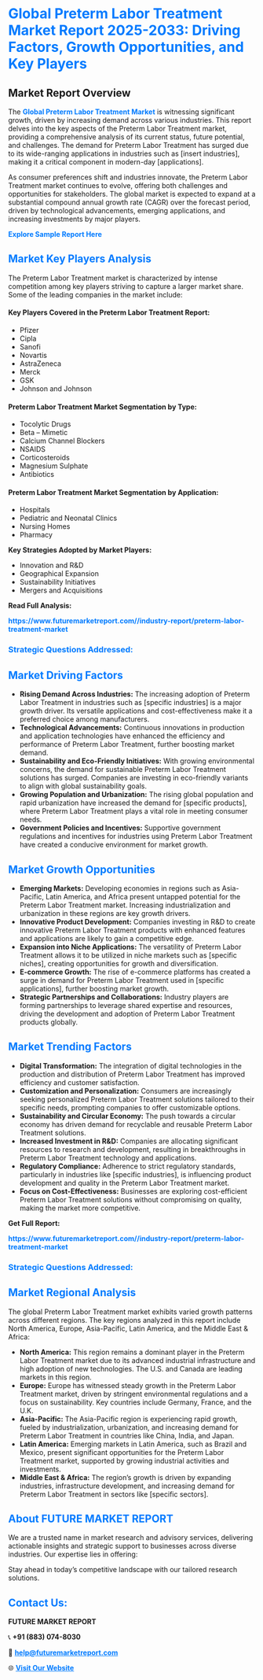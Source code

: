 <h1 style="color: #007BFF;">Global Preterm Labor Treatment Market Report 2025-2033: Driving Factors, Growth Opportunities, and Key Players</h1>

<section id="overview">
<h2>Market Report Overview</h2>
<p>The <a href="https://www.futuremarketreport.com//industry-report/preterm-labor-treatment-market" style="color: #007BFF; text-decoration: none;"><strong>Global Preterm Labor Treatment Market</strong></a> is witnessing significant growth, driven by increasing demand across various industries. This report delves into the key aspects of the Preterm Labor Treatment market, providing a comprehensive analysis of its current status, future potential, and challenges. The demand for Preterm Labor Treatment has surged due to its wide-ranging applications in industries such as [insert industries], making it a critical component in modern-day [applications].</p>
<p>As consumer preferences shift and industries innovate, the Preterm Labor Treatment market continues to evolve, offering both challenges and opportunities for stakeholders. The global market is expected to expand at a substantial compound annual growth rate (CAGR) over the forecast period, driven by technological advancements, emerging applications, and increasing investments by major players.</p>
</section>

<section id="overview">
<p><a href="https://www.futuremarketreport.com//request-sample/reportId=82710" style="color: #007BFF; text-decoration: none;"><strong>Explore Sample Report Here</strong></a></p>
</section>

<section id="key-players">
<h2 style="color: #007BFF;">Market Key Players Analysis</h2>
<p>The Preterm Labor Treatment market is characterized by intense competition among key players striving to capture a larger market share. Some of the leading companies in the market include:</p>
<h4>Key Players Covered in the Preterm Labor Treatment Report:</h4>
<ul><li>Pfizer</li><li>Cipla</li><li>Sanofi</li><li>Novartis</li><li>AstraZeneca</li><li>Merck</li><li>GSK</li><li>Johnson and Johnson</li></ul>
<h4>Preterm Labor Treatment Market Segmentation by Type:</h4>
<ul><li>Tocolytic Drugs</li><li>Beta – Mimetic</li><li>Calcium Channel Blockers</li><li>NSAIDS</li><li>Corticosteroids</li><li>Magnesium Sulphate</li><li>Antibiotics</li></ul>

<h4>Preterm Labor Treatment Market Segmentation by Application:</h4>
<ul><li>Hospitals</li><li>Pediatric and Neonatal Clinics</li><li>Nursing Homes</li><li>Pharmacy</li></ul>
<p><strong>Key Strategies Adopted by Market Players:</strong></p>
<ul>
<li>Innovation and R&D</li>
<li>Geographical Expansion</li>
<li>Sustainability Initiatives</li>
<li>Mergers and Acquisitions</li>
</ul>
</section>

<section>
<p><strong>Read Full Analysis: </strong></p><a href="https://www.futuremarketreport.com//industry-report/preterm-labor-treatment-market" style="color: #007BFF; text-decoration: none;"><strong>https://www.futuremarketreport.com//industry-report/preterm-labor-treatment-market</strong></a>
<h3 style="color: #007BFF;">Strategic Questions Addressed:</h3>
</section>

<section id="driving-factors">
<h2 style="color: #007BFF;">Market Driving Factors</h2>
<ul>
<li><strong>Rising Demand Across Industries:</strong> The increasing adoption of Preterm Labor Treatment in industries such as [specific industries] is a major growth driver. Its versatile applications and cost-effectiveness make it a preferred choice among manufacturers.</li>
<li><strong>Technological Advancements:</strong> Continuous innovations in production and application technologies have enhanced the efficiency and performance of Preterm Labor Treatment, further boosting market demand.</li>
<li><strong>Sustainability and Eco-Friendly Initiatives:</strong> With growing environmental concerns, the demand for sustainable Preterm Labor Treatment solutions has surged. Companies are investing in eco-friendly variants to align with global sustainability goals.</li>
<li><strong>Growing Population and Urbanization:</strong> The rising global population and rapid urbanization have increased the demand for [specific products], where Preterm Labor Treatment plays a vital role in meeting consumer needs.</li>
<li><strong>Government Policies and Incentives:</strong> Supportive government regulations and incentives for industries using Preterm Labor Treatment have created a conducive environment for market growth.</li>
</ul>
</section>

<section id="growth-opportunities">
<h2 style="color: #007BFF;">Market Growth Opportunities</h2>
<ul>
<li><strong>Emerging Markets:</strong> Developing economies in regions such as Asia-Pacific, Latin America, and Africa present untapped potential for the Preterm Labor Treatment market. Increasing industrialization and urbanization in these regions are key growth drivers.</li>
<li><strong>Innovative Product Development:</strong> Companies investing in R&D to create innovative Preterm Labor Treatment products with enhanced features and applications are likely to gain a competitive edge.</li>
<li><strong>Expansion into Niche Applications:</strong> The versatility of Preterm Labor Treatment allows it to be utilized in niche markets such as [specific niches], creating opportunities for growth and diversification.</li>
<li><strong>E-commerce Growth:</strong> The rise of e-commerce platforms has created a surge in demand for Preterm Labor Treatment used in [specific applications], further boosting market growth.</li>
<li><strong>Strategic Partnerships and Collaborations:</strong> Industry players are forming partnerships to leverage shared expertise and resources, driving the development and adoption of Preterm Labor Treatment products globally.</li>
</ul>
</section>

<section id="trending-factors">
<h2 style="color: #007BFF;">Market Trending Factors</h2>
<ul>
<li><strong>Digital Transformation:</strong> The integration of digital technologies in the production and distribution of Preterm Labor Treatment has improved efficiency and customer satisfaction.</li>
<li><strong>Customization and Personalization:</strong> Consumers are increasingly seeking personalized Preterm Labor Treatment solutions tailored to their specific needs, prompting companies to offer customizable options.</li>
<li><strong>Sustainability and Circular Economy:</strong> The push towards a circular economy has driven demand for recyclable and reusable Preterm Labor Treatment solutions.</li>
<li><strong>Increased Investment in R&D:</strong> Companies are allocating significant resources to research and development, resulting in breakthroughs in Preterm Labor Treatment technology and applications.</li>
<li><strong>Regulatory Compliance:</strong> Adherence to strict regulatory standards, particularly in industries like [specific industries], is influencing product development and quality in the Preterm Labor Treatment market.</li>
<li><strong>Focus on Cost-Effectiveness:</strong> Businesses are exploring cost-efficient Preterm Labor Treatment solutions without compromising on quality, making the market more competitive.</li>
</ul>
</section>

<section>
<p><strong>Get Full Report: </strong></p><a href="https://www.futuremarketreport.com//industry-report/preterm-labor-treatment-market" style="color: #007BFF; text-decoration: none;"><strong>https://www.futuremarketreport.com//industry-report/preterm-labor-treatment-market</strong></a>
<h3 style="color: #007BFF;">Strategic Questions Addressed:</h3>
</section>


<section id="regional-analysis">
<h2 style="color: #007BFF;">Market Regional Analysis</h2>
<p>The global Preterm Labor Treatment market exhibits varied growth patterns across different regions. The key regions analyzed in this report include North America, Europe, Asia-Pacific, Latin America, and the Middle East & Africa:</p>
<ul>
<li><strong>North America:</strong> This region remains a dominant player in the Preterm Labor Treatment market due to its advanced industrial infrastructure and high adoption of new technologies. The U.S. and Canada are leading markets in this region.</li>
<li><strong>Europe:</strong> Europe has witnessed steady growth in the Preterm Labor Treatment market, driven by stringent environmental regulations and a focus on sustainability. Key countries include Germany, France, and the U.K.</li>
<li><strong>Asia-Pacific:</strong> The Asia-Pacific region is experiencing rapid growth, fueled by industrialization, urbanization, and increasing demand for Preterm Labor Treatment in countries like China, India, and Japan.</li>
<li><strong>Latin America:</strong> Emerging markets in Latin America, such as Brazil and Mexico, present significant opportunities for the Preterm Labor Treatment market, supported by growing industrial activities and investments.</li>
<li><strong>Middle East & Africa:</strong> The region’s growth is driven by expanding industries, infrastructure development, and increasing demand for Preterm Labor Treatment in sectors like [specific sectors].</li>
</ul>
</section>

<footer>
<h2 style="color: #007BFF;">About FUTURE MARKET REPORT</h2>
<p>We are a trusted name in market research and advisory services, delivering actionable insights and strategic support to businesses across diverse industries. Our expertise lies in offering:</p>

<p>Stay ahead in today’s competitive landscape with our tailored research solutions.</p>

<h2 style="color: #007BFF;">Contact Us:</h2>
<p><strong>FUTURE MARKET REPORT</strong></p>
<p>📞 <strong>+91 (883) 074-8030</strong></p>
<p>📧 <strong><a href="mailto:help@futuremarketreport.com" style="color: #007BFF;">help@futuremarketreport.com</a></strong></p>
<p>🌐 <strong><a href="https://www.futuremarketreport.com/" style="color: #007BFF;">Visit Our Website</a></strong></p>
</footer>